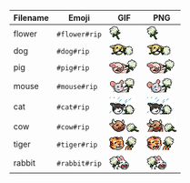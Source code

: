 | Filename | Emoji | GIF | PNG |
| --- | --- | --- | --- |
| flower | `#flower#rip` | ![flower](../assets/faces/rip/flower.gif) | ![flower](../assets/faces_png/rip/flower.png) |
| dog | `#dog#rip` | ![dog](../assets/faces/rip/dog.gif) | ![dog](../assets/faces_png/rip/dog.png) |
| pig | `#pig#rip` | ![pig](../assets/faces/rip/pig.gif) | ![pig](../assets/faces_png/rip/pig.png) |
| mouse | `#mouse#rip` | ![mouse](../assets/faces/rip/mouse.gif) | ![mouse](../assets/faces_png/rip/mouse.png) |
| cat | `#cat#rip` | ![cat](../assets/faces/rip/cat.gif) | ![cat](../assets/faces_png/rip/cat.png) |
| cow | `#cow#rip` | ![cow](../assets/faces/rip/cow.gif) | ![cow](../assets/faces_png/rip/cow.png) |
| tiger | `#tiger#rip` | ![tiger](../assets/faces/rip/tiger.gif) | ![tiger](../assets/faces_png/rip/tiger.png) |
| rabbit | `#rabbit#rip` | ![rabbit](../assets/faces/rip/rabbit.gif) | ![rabbit](../assets/faces_png/rip/rabbit.png) |

